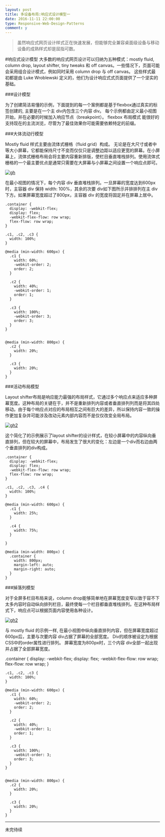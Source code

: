 ```yaml
---
layout: post
title: 多设备布局:响应式设计模型一
date: 2016-11-11 22:00:00
type: Responsive-Web-Design-Patterns
comment: y
---
```


>虽然响应式网页设计样式正在快速发展，但能够完全兼容桌面级设备与移动设备的成熟样式却是屈指可数。

#响应式设计模型
大多数的响应式网页设计可以归纳为五种模式：mostly fluid, column drop, layout shifter, tiny tweaks 和 off canvas。一些情况下，页面可能会采用组合设计模式，例如同时采用 column drop 与 off canvas。 这些样式最初都是由 Luke Wroblewski 定义的，他们为设计响应式式页面提供了一个坚实的基础。





###设计模型

为了创建简洁易懂的示例，下面提到的每一个案例都是基于flexbox通过真实的标签创建的, 主要是在一个主 div内包含三个内容 div。 每个示例都由定义最小视图开始，并在必要的时候加入响应节点（breakpoint）。 flexbox 布局模式 能很好的支持现在的主流浏览，尽管为了最佳效果你可能需要依赖特定的前缀。

###大体流动行模型

Mostly fluid 样式主要由流体式栅格（fluid grid）构成。 无论是在大尺寸或者中等大小屏幕，它都能保持尺寸不变而仅仅只是调整边距以适应更宽的屏幕。在小屏幕上，流体式栅格布局会将主要内容重新排版，使栏目垂直堆栈排列。使用流体式栅格的一个最主要优点是通常只需要在大屏幕与小屏幕之间设置一个响应点即可。

[![gh](http://wf.uisdc.com/cn/layouts/rwd-patterns/imgs/mostly-fluid.svg)](view-source:wf.uisdc.com/cn/resources/samples/layouts/rwd-patterns/mostly-fluid.html)

在最小视图的情况下，每个内容 div 垂直堆栈排列。一旦屏幕的宽度达到600px时，主容器 div 保持 width: 100%，其余的次要 div如下图所示并排排列在主 div下方。如果屏幕宽度超过了800px，主容器 div 的宽度将固定并在屏幕上居中。

    
    .container {
      display: -webkit-flex;
      display: flex;
      -webkit-flex-flow: row wrap;
      flex-flow: row wrap;
    }

    .c1, .c2, .c3 {
      width: 100%;
    }

    @media (min-width: 600px) {
      .c1 {
        width: 60%;
        -webkit-order: 2;
        order: 2;
      }

      .c2 {
        width: 40%;
        -webkit-order: 1;
        order: 1;
      }

      .c3 {
        width: 100%;
        -webkit-order: 3;
        order: 3;
      }
    }


    @media (min-width: 800px) {
      .c2 {
        width: 20%;
      }

      .c3 {
        width: 20%;
      }
    }


###活动布局模型

Layout shifter布局是响应能力最强的布局样式，它通过多个响应点来适应多种屏幕宽度。这种布局的关键在于，并不是重新排列内容或者垂直排列列而是将其四处移动。由于每个响应点对应的布局相互之间有巨大的差异，所以保持内容一致的操作更加复杂并可能涉及改动元素内部内容而不是仅仅改变全局布局。

[![gh2](http://wf.uisdc.com/cn/layouts/rwd-patterns/imgs/layout-shifter.svg)](view-source:wf.uisdc.com/cn/resources/samples/layouts/rwd-patterns/layout-shifter.html)

这个简化了的示例展示了layout shifter的设计样式，在较小屏幕中的内容纵向垂直排列，但在较大的屏幕中，布局发生了很大的变化：左边是一个div而右边由两个垂直排列的div构成。

    .container {
      display: -webkit-flex;
      display: flex;
      -webkit-flex-flow: row wrap;
      flex-flow: row wrap;
    }

    .c1, .c2, .c3, .c4 {
      width: 100%;
    }

    @media (min-width: 600px) {
      .c1 {
        width: 25%;
      }

      .c4 {
        width: 75%;
      }

    }

    @media (min-width: 800px) {
      .container {
        width: 800px;
        margin-left: auto;
        margin-right: auto;
      }
    }


###掉落列模型

对于全屏多栏目布局来说，column drop能够简单地在屏幕宽度变窄以致于容不下太多内容时自动纵向排列栏目，最终使每一个栏目都垂直堆栈排列。在这种布局样式下，响应点可以根据页面内容使用各种设计。


[![gh2](http://wf.uisdc.com/cn/layouts/rwd-patterns/imgs/column-drop.svg)](view-source:wf.uisdc.com/cn/resources/samples/layouts/rwd-patterns/column-drop.html)

与 mostly fluid 的示例一样, 在最小视图中纵向垂直排列内容，但在屏幕宽度超过600px后，主要与次要内容 div占据了屏幕的全部宽度。 Div的顺序被设定为根据CSS中的order属性进行排列。 屏幕宽度为800px时，三个内容 div全部一起出现并占据了全部屏幕宽度。

 .container {
      display: -webkit-flex;
      display: flex;
      -webkit-flex-flow: row wrap;
      flex-flow: row wrap;
    }

    .c1, .c2, .c3 {
      width: 100%;
    }

    @media (min-width: 600px) {
      .c1 {
        width: 60%;
        -webkit-order: 2;
        order: 2;
      }

      .c2 {
        width: 40%;
        -webkit-order: 1;
        order: 1;
      }

      .c3 {
        width: 100%;
        -webkit-order: 3;
        order: 3;
      }
    }


    @media (min-width: 800px) {
      .c2 {
        width: 20%;
      }

      .c3 {
        width: 20%;
      }
    }
    
 
 ----
 未完待续
